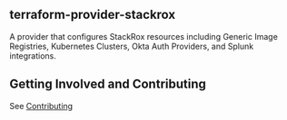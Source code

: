 terraform-provider-stackrox
---

A provider that configures StackRox resources including Generic Image Registries, Kubernetes Clusters, Okta Auth Providers, and Splunk integrations.

## Getting Involved and Contributing

See [Contributing](CONTRIBUTION.md)
